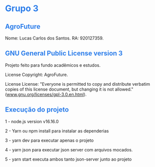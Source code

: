 <h1><span style="color:#2d7eea">Grupo 3</span></h1>

<h2><span style="color:#2d7eea"> AgroFuture </span></h2>

Nome: Lucas Carlos dos Santos.
RA: 920127359.

<h2><span style="color:#2d7eea">GNU General Public License version 3</span></h2>

Projeto feito para fundo acadêmicos e estudos.

License Copyright: AgroFuture.

License License: "Everyone is permitted to copy and distribute verbatim copies of this license document, but changing it is not allowed." (www.gnu.org/licenses/gpl-3.0.en.html).

<h2><span style="color:#2d7eea">Execução do projeto</span></h2>

1 - node.js version v16.16.0

2 - Yarn ou npm install para instalar as dependerias

3 - yarn dev para executar apenas o projeto

4 - yarn json para executar json server com arquivos mocados.

5 - yarn start executa ambos tanto json-server junto ao projeto

<h2><span style="color:#2d7eea"></span></h2>
